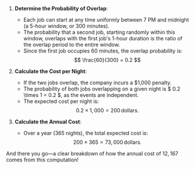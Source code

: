 
1. **Determine the Probability of Overlap**:
   - Each job can start at any time uniformly between 7 PM and midnight (a 5-hour window, or 300 minutes). 
   - The probability that a second job, starting randomly within this window, overlaps with the first job's 1-hour duration is the ratio of the overlap period to the entire window.
   - Since the first job occupies 60 minutes, the overlap probability is:
     $$
     \frac{60}{300} = 0.2
     $$

2. **Calculate the Cost per Night**:
   - If the two jobs overlap, the company incurs a $1,000 penalty.
   - The probability of both jobs overlapping on a given night is $ 0.2 \times 1 = 0.2 $, as the events are independent.
   - The expected cost per night is:
     $$
     0.2 \times 1,000 = 200 \, \text{dollars.}
     $$

3. **Calculate the Annual Cost**:
   - Over a year (365 nights), the total expected cost is:
     $$
     200 \times 365 = 73,000 \, \text{dollars.}
     $$

And there you go—a clear breakdown of how the annual cost of $12,167$ comes from this computation!
